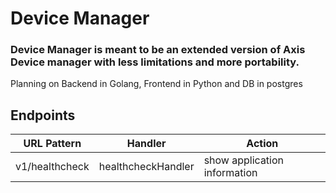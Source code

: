 # Device Manager
### Device Manager is meant to be an extended version of Axis Device manager with less limitations and more portability.
Planning on Backend in Golang, Frontend in Python and DB in postgres

## Endpoints
|   URL Pattern  |       Handler       |            Action            |
| -------------- | ------------------- | ---------------------------- |
| v1/healthcheck | healthcheckHandler  | show application information |
